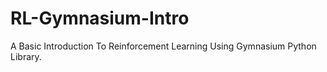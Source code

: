 # RL-Gymnasium-Intro
A Basic Introduction To Reinforcement Learning Using Gymnasium Python Library.
